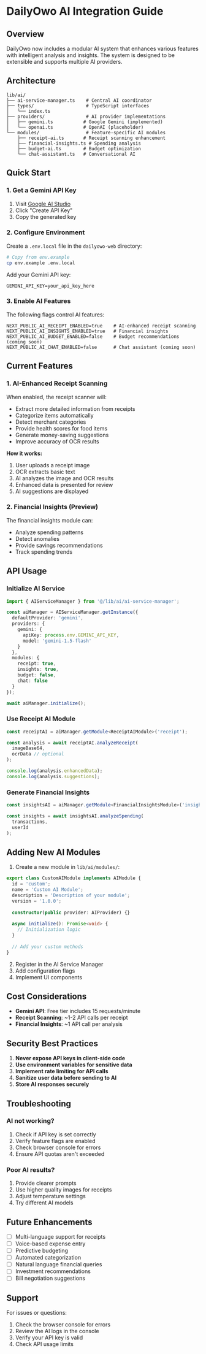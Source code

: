 # DailyOwo AI Integration Guide

## Overview

DailyOwo now includes a modular AI system that enhances various features with intelligent analysis and insights. The system is designed to be extensible and supports multiple AI providers.

## Architecture

```
lib/ai/
├── ai-service-manager.ts    # Central AI coordinator
├── types/                   # TypeScript interfaces
│   └── index.ts
├── providers/               # AI provider implementations
│   ├── gemini.ts           # Google Gemini (implemented)
│   └── openai.ts           # OpenAI (placeholder)
└── modules/                 # Feature-specific AI modules
    ├── receipt-ai.ts       # Receipt scanning enhancement
    ├── financial-insights.ts # Spending analysis
    ├── budget-ai.ts        # Budget optimization
    └── chat-assistant.ts   # Conversational AI
```

## Quick Start

### 1. Get a Gemini API Key

1. Visit [Google AI Studio](https://makersuite.google.com/app/apikey)
2. Click "Create API Key"
3. Copy the generated key

### 2. Configure Environment

Create a `.env.local` file in the `dailyowo-web` directory:

```bash
# Copy from env.example
cp env.example .env.local
```

Add your Gemini API key:

```env
GEMINI_API_KEY=your_api_key_here
```

### 3. Enable AI Features

The following flags control AI features:

```env
NEXT_PUBLIC_AI_RECEIPT_ENABLED=true    # AI-enhanced receipt scanning
NEXT_PUBLIC_AI_INSIGHTS_ENABLED=true   # Financial insights
NEXT_PUBLIC_AI_BUDGET_ENABLED=false    # Budget recommendations (coming soon)
NEXT_PUBLIC_AI_CHAT_ENABLED=false      # Chat assistant (coming soon)
```

## Current Features

### 1. AI-Enhanced Receipt Scanning

When enabled, the receipt scanner will:
- Extract more detailed information from receipts
- Categorize items automatically
- Detect merchant categories
- Provide health scores for food items
- Generate money-saving suggestions
- Improve accuracy of OCR results

**How it works:**
1. User uploads a receipt image
2. OCR extracts basic text
3. AI analyzes the image and OCR results
4. Enhanced data is presented for review
5. AI suggestions are displayed

### 2. Financial Insights (Preview)

The financial insights module can:
- Analyze spending patterns
- Detect anomalies
- Provide savings recommendations
- Track spending trends

## API Usage

### Initialize AI Service

```typescript
import { AIServiceManager } from '@/lib/ai/ai-service-manager';

const aiManager = AIServiceManager.getInstance({
  defaultProvider: 'gemini',
  providers: {
    gemini: {
      apiKey: process.env.GEMINI_API_KEY,
      model: 'gemini-1.5-flash'
    }
  },
  modules: {
    receipt: true,
    insights: true,
    budget: false,
    chat: false
  }
});

await aiManager.initialize();
```

### Use Receipt AI Module

```typescript
const receiptAI = aiManager.getModule<ReceiptAIModule>('receipt');

const analysis = await receiptAI.analyzeReceipt(
  imageBase64,
  ocrData // optional
);

console.log(analysis.enhancedData);
console.log(analysis.suggestions);
```

### Generate Financial Insights

```typescript
const insightsAI = aiManager.getModule<FinancialInsightsModule>('insights');

const insights = await insightsAI.analyzeSpending(
  transactions,
  userId
);
```

## Adding New AI Modules

1. Create a new module in `lib/ai/modules/`:

```typescript
export class CustomAIModule implements AIModule {
  id = 'custom';
  name = 'Custom AI Module';
  description = 'Description of your module';
  version = '1.0.0';
  
  constructor(public provider: AIProvider) {}
  
  async initialize(): Promise<void> {
    // Initialization logic
  }
  
  // Add your custom methods
}
```

2. Register in the AI Service Manager
3. Add configuration flags
4. Implement UI components

## Cost Considerations

- **Gemini API**: Free tier includes 15 requests/minute
- **Receipt Scanning**: ~1-2 API calls per receipt
- **Financial Insights**: ~1 API call per analysis

## Security Best Practices

1. **Never expose API keys in client-side code**
2. **Use environment variables for sensitive data**
3. **Implement rate limiting for API calls**
4. **Sanitize user data before sending to AI**
5. **Store AI responses securely**

## Troubleshooting

### AI not working?

1. Check if API key is set correctly
2. Verify feature flags are enabled
3. Check browser console for errors
4. Ensure API quotas aren't exceeded

### Poor AI results?

1. Provide clearer prompts
2. Use higher quality images for receipts
3. Adjust temperature settings
4. Try different AI models

## Future Enhancements

- [ ] Multi-language support for receipts
- [ ] Voice-based expense entry
- [ ] Predictive budgeting
- [ ] Automated categorization
- [ ] Natural language financial queries
- [ ] Investment recommendations
- [ ] Bill negotiation suggestions

## Support

For issues or questions:
1. Check the browser console for errors
2. Review the AI logs in the console
3. Verify your API key is valid
4. Check API usage limits 